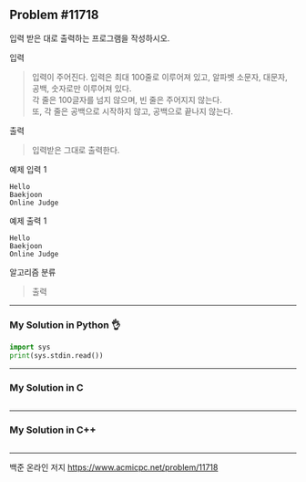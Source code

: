 ## Problem #11718

입력 받은 대로 출력하는 프로그램을 작성하시오.

입력
> 입력이 주어진다. 입력은 최대 100줄로 이루어져 있고, 알파벳 소문자, 대문자, 공백, 숫자로만 이루어져 있다.\
> 각 줄은 100글자를 넘지 않으며, 빈 줄은 주어지지 않는다.\
> 또, 각 줄은 공백으로 시작하지 않고, 공백으로 끝나지 않는다.

출력
> 입력받은 그대로 출력한다.

예제 입력 1
```
Hello
Baekjoon
Online Judge
```

예제 출력 1
```
Hello
Baekjoon
Online Judge
```

알고리즘 분류
> 출력

***
### My Solution in Python :ok_hand:
```python
import sys
print(sys.stdin.read())
```
***
### My Solution in C
```c
```
***
### My Solution in C++
```c++
```
***
백준 온라인 저지 https://www.acmicpc.net/problem/11718
